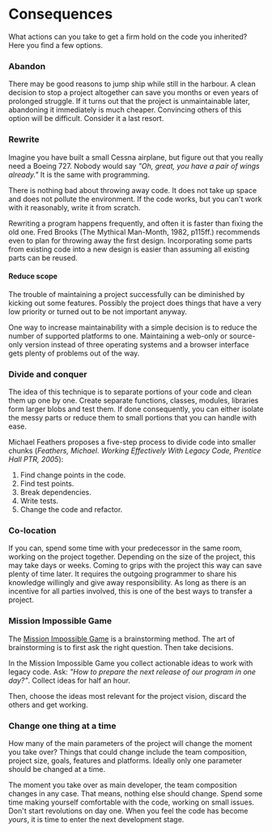 # Consequences

What actions can you take to get a firm hold on the code you inherited? Here you find a few options.

### Abandon
There may be good reasons to jump ship while still in the harbour. A clean decision to stop a project altogether can save you months or even years of prolonged struggle. If it turns out that the project is unmaintainable later, abandoning it immediately is much cheaper. Convincing others of this option will be difficult. Consider it a last resort.

### Rewrite
Imagine you have built a small Cessna airplane, but figure out that you really need a Boeing 727. Nobody would say *"Oh, great, you have a pair of wings already."* It is the same with programming.

There is nothing bad about throwing away code. It does not take up space and does not pollute the environment. If the code works, but you can't work with it reasonably, write it from scratch.

Rewriting a program happens frequently, and often it is faster than fixing the old one. Fred Brooks (The Mythical Man-Month, 1982, p115ff.) recommends even to plan for throwing away the first design. Incorporating some parts from existing code into a new design is easier than assuming all existing parts can be reused.

#### Reduce scope
The trouble of maintaining a project successfully can be diminished by kicking out some features. Possibly the project does things that have a very low priority or turned out to be not important anyway.

One way to increase maintainability with a simple decision is to reduce the number of supported platforms to one. Maintaining a web-only or source-only version instead of three operating systems and a browser interface gets plenty of problems out of the way.

### Divide and conquer
The idea of this technique is to separate portions of your code and clean them up one by one. Create separate functions, classes, modules, libraries form larger blobs and test them. If done consequently, you can either isolate the messy parts or reduce them to small portions that you can handle with ease.

Michael Feathers proposes a five-step process to divide code into smaller chunks (*Feathers, Michael. Working Effectively With Legacy Code, Prentice Hall PTR, 2005*):

1. Find change points in the code.
2. Find test points.
3. Break dependencies.
4. Write tests.
5. Change the code and refactor.

### Co-location
If you can, spend some time with your predecessor in the same room, working on the project together. Depending on the size of the project, this may take days or weeks. Coming to grips with the project this way can save plenty of time later. It requires the outgoing programmer to share his knowledge willingly and give away responsibility. As long as there is an incentive for all parties involved, this is one of the best ways to transfer a project.

### Mission Impossible Game
The [Mission Impossible Game](http://www.gamestorming.com/games-for-design/mission-impossible/) is a brainstorming method. The art of brainstorming is to first ask the right question. Then take decisions.

In the Mission Impossible Game you collect actionable ideas to work with legacy code. Ask: *"How to prepare the next release of our program in one day?"*. Collect ideas for half an hour.

Then, choose the ideas most relevant for the project vision, discard the others and get working.

### Change one thing at a time
How many of the main parameters of the project will change the moment you take over? Things that could change include the team composition, project size, goals, features and platforms. Ideally only one parameter should be changed at a time.

The moment you take over as main developer, the team composition changes in any case. That means, nothing else should change. Spend some time making yourself comfortable with the code, working on small issues. Don't start revolutions on day one. When you feel the code has become *yours*, it is time to enter the next development stage.
